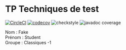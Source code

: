 # TP Techniques de test

[![CircleCI](https://circleci.com/gh/FakeCERIStudent/techniques_de_test/tree/main.svg?style=svg)](https://circleci.com/gh/FakeCERIStudent/techniques_de_test/tree/main)
[![codecov](https://codecov.io/gh/FakeCERIStudent/techniques_de_test/branch/main/graph/badge.svg?token=5NQ6YAICAT)](https://codecov.io/gh/FakeCERIStudent/techniques_de_test)
![checkstyle](https://circleci.com/api/v1.1/project/github/FakeCERIStudent/techniques_de_test/latest/artifacts/0/target/site/badges/checkstyle-result.svg)
![javadoc coverage](https://circleci.com/api/v1.1/project/github/FakeCERIStudent/techniques_de_test/latest/artifacts/0/target/site/badges/javadoc_coverage.svg)

Nom : Fake  
Prénom : Student  
Groupe  : Classiques -1  
